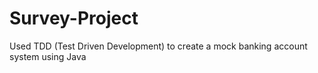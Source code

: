 # Survey-Project

Used TDD (Test Driven Development) to create a mock banking account system using Java


